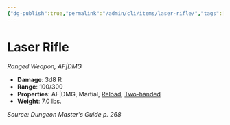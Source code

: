 ```yaml
---
{"dg-publish":true,"permalink":"/admin/cli/items/laser-rifle/","tags":["compendium/src/5e/dmg","item/property/af-dmg","item/property/martial","item/property/reload","item/property/two-handed","item/weapon/martial/ranged"],"updated":"2025-01-11T15:32:17.926+00:00"}
---
```


# Laser Rifle
*Ranged Weapon, AF|DMG*  

- **Damage**: 3d8 R
- **Range**: 100/300
- **Properties**: AF|DMG, Martial, [Reload](/3-Mechanics/CLI/rules/item-properties.md#Reload), [Two-handed](/3-Mechanics/CLI/rules/item-properties.md#Two-handed)
- **Weight**: 7.0 lbs.

*Source: Dungeon Master's Guide p. 268*